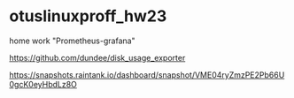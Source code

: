 # otuslinuxproff_hw23
home work "Prometheus-grafana" 

https://github.com/dundee/disk_usage_exporter

https://snapshots.raintank.io/dashboard/snapshot/VME04ryZmzPE2Pb66U0gcK0eyHbdLz8O
